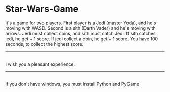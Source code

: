 # Star-Wars-Game

<p>It's a game for two players. First player is a Jedi (master Yoda), and he's moving with WASD. Second is a sith (Darth Vader) and he's moving with arrows. Jedi must collect coins, and sith must catch Jedi. If sith catches jedi, he get + 1 score. If jedi collect a coin, he get + 1 score. You have 100 seconds, to collect the highest score. <br><hr><br> I wish you a pleasant experience. <hr><br>If you don't have windows, you must install Python and PyGame</p>
